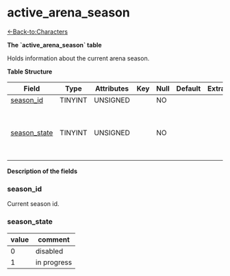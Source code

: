 # active_arena_season

[<-Back-to:Characters](database-characters)

**The \`active_arena_season\` table**

Holds information about the current arena season.

**Table Structure**

| Field                        | Type    | Attributes | Key | Null | Default | Extra | Comment                                            |
| ---------------------------- | ------- | ---------- | --- | ---- | ------- | ----- | -------------------------------------------------- |
| [season_id](#seasonid)       | TINYINT | UNSIGNED   |     | NO   |         |       |                                                    |
| [season_state](#seasonstate) | TINYINT | UNSIGNED   |     | NO   |         |       | Supported 2 states: 0 - disabled; 1 - in progress. |

**Description of the fields**

### season_id

Current season id.

### season_state

| value | comment     |
| ----- | ----------- |
| 0     | disabled    |
| 1     | in progress |
